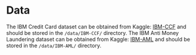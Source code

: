 # Data

The IBM Credit Card dataset can be obtained from Kaggle: [IBM-CCF](https://www.kaggle.com/datasets/ealtman2019/credit-card-transactions) and should be stored in the `/data/IBM-CCF/` directory.
The IBM Anti Money Laundering dataset can be obtained from Kaggle: [IBM-AML](https://www.kaggle.com/datasets/ealtman2019/ibm-transactions-for-anti-money-laundering-aml) and should be stored in the `/data/IBM-AML/` directory.